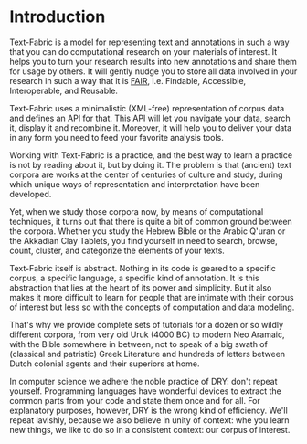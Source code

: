 Introduction
============

Text-Fabric is a model for representing text and annotations in such a way
that you can do computational research on your materials of interest.
It helps you to turn your research results into new annotations and share
them for usage by others.
It will gently nudge you to store all data involved in your research in such a
way that it is 
[FAIR](https://www.go-fair.org/fair-principles/),
i.e. Findable, Accessible, Interoperable, and Reusable.

Text-Fabric uses a minimalistic (XML-free) representation of corpus data and defines an API for that.
This API will let you navigate your data, search it, display it and recombine it.
Moreover, it will help you to deliver your data in any form you need to feed your favorite analysis tools.

Working with Text-Fabric is a practice, and the best way to learn a practice is not
by reading about it, but by doing it.
The problem is that (ancient) text corpora are works at the center of centuries of culture and study,
during which unique ways of representation and interpretation have been developed.

Yet, when we study those corpora now, by means of computational techniques, it turns out that there is
quite a bit of common ground between the corpora.
Whether you study the Hebrew Bible or the Arabic Q'uran or the Akkadian Clay Tablets, you find yourself
in need to search, browse, count, cluster, and categorize the elements of your texts.

Text-Fabric itself is abstract. Nothing in its code is geared to a specific corpus, a specific language,
a specific kind of annotation. It is this abstraction that lies at the heart of its power and simplicity.
But it also makes it more difficult to learn for people that are intimate with their corpus of interest but
less so with the concepts of computation and data modeling.

That's why we provide complete sets of tutorials for a dozen or so wildly different corpora,
from very old Uruk (4000 BC) to modern Neo Aramaic, with the Bible somewhere in between, not to speak of a big
swath of (classical and patristic) Greek Literature and hundreds of letters between Dutch colonial agents
and their superiors at home. 

In computer science we adhere the noble practice of DRY: don't repeat yourself.
Programming languages have wonderful devices to extract the common parts from your code and state them once
and for all.
For explanatory purposes, however, DRY is the wrong kind of efficiency.
We'll repeat lavishly, because we also believe in unity of context: whe you learn new things, we like to
do so in a consistent context: our corpus of interest.
